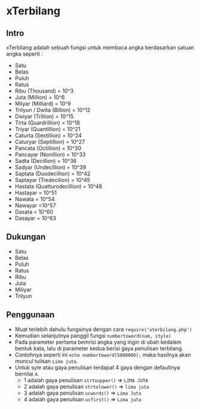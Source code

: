 # xTerbilang

## Intro
xTerbilang adalah sebuah fungsi untuk membaca angka berdasarkan satuan angka seperti :
- Satu
- Belas
- Puluh
- Ratus
- Ribu (Thousand) = 10^3
- Juta (Million) = 10^6
- Milyar (Milliard) = 10^9
- Trilyun / Dwita (Billion) = 10^12
- Dwiyar (Trillion) = 10^15
- Tirta (Quardrillion) = 10^18
- Triyar (Quantillion) = 10^21
- Caturta (Sextillion) = 10^24
- Caturyar (Septillion) = 10^27
- Pancata (Octillion) = 10^30
- Pancayar (Nonillion) = 10^33
- Sadta (Decillion) = 10^36
- Sadyar (Undecillion) = 10^39
- Saptata (Duodecillion) = 10^42
- Saptayar (Tredecilion) = 10^45
- Hastata (Quatturodecillion) = 10^48
- Hastayar = 10^51
- Nawata = 10^54
- Nawayar =10^57
- Dasata = 10^60
- Dasayar = 10^63

## Dukungan
- Satu
- Belas
- Puluh
- Ratus
- Ribu
- Juta
- Miliyar
- Trilyun

## Penggunaan
- Muat terlebih dahulu fungsinya dengan cara ``require('xterbilang.php')``
- Kemudian selanjutnya panggil fungsi ``numbertoword(num, style)``
- Pada parameter pertama bemrisi angka yang ingin di ubah kedalam bentuk kata, lalu di parameter kedua berisi gaya penulisan terbilang.
- Contohnya seperti ini ``echo numbertoword(5000000);`` maka hasilnya akan muncul tulisan ``Lima juta``.
- Untuk syle atau gaya penulisan terdapat 4 gaya dengan defaultnya bernilai ``4``.
  - 1 adalah gaya penulisan ``strtoupper()`` => ``LIMA JUTA``
  - 2 adalah gaya penulisan ``strtolower()`` => ``lima juta``
  - 3 adalah gaya penulisan ``ucwords()`` => ``Lima Juta``
  - 4 adalah gaya penulisan ``ucfirst()`` => ``Lima juta``
